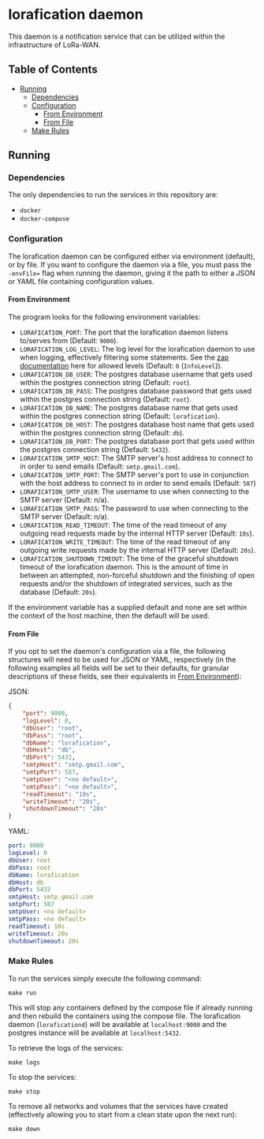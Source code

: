 # lorafication daemon

This daemon is a notification service that can be utilized within the infrastructure of LoRa-WAN.

## Table of Contents

- [Running](#running)
    - [Dependencies](#dependencies)
    - [Configuration](#environment-variables)
        - [From Environment](#from-environment)
        - [From File](#from-environment)
    - [Make Rules](#make-rules)

## Running

### Dependencies

The only dependencies to run the services in this repository are:

- `docker`
- `docker-compose`

### Configuration

The lorafication daemon can be configured either via environment (default), or by file. If you want to configure the
daemon via a file, you must pass the `-envFile=` flag when running the daemon, giving it the path to either a JSON or
YAML file containing configuration values.

#### From Environment

The program looks for the following environment variables:

- `LORAFICATION_PORT`: The port that the lorafication daemon listens to/serves from (Default: `9000`).
- `LORAFICATION_LOG_LEVEL`: The log level for the lorafication daemon to use when logging, effectively filtering some
statements. See the [zap documentation](https://godoc.org/go.uber.org/zap/zapcore#Level) here for allowed levels
(Default: `0` (`InfoLevel`)).
- `LORAFICATION_DB_USER`: The postgres database username that gets used within the postgres connection string (Default:
`root`).
- `LORAFICATION_DB_PASS`: The postgres database password that gets used within the postgres connection string (Default:
`root`).
- `LORAFICATION_DB_NAME`: The postgres database name that gets used within the postgres connection string (Default:
`lorafication`).
- `LORAFICATION_DB_HOST`: The postgres database host name that gets used within the postgres connection string (Default:
`db`).
- `LORAFICATION_DB_PORT`: The postgres database port that gets used within the postgres connection string (Default:
`5432`).
- `LORAFICATION_SMTP_HOST`: The SMTP server's host address to connect to in order to send emails
(Default: `smtp.gmail.com`).
- `LORAFICATION_SMTP_PORT`: The SMTP server's port to use in conjunction with the host address to connect to in order to
send emails (Default: `587`)
- `LORAFICATION_SMTP_USER`: The username to use when connecting to the SMTP server (Default: n/a).
- `LORAFICATION_SMTP_PASS`: The password to use when connecting to the SMTP server (Default: n/a).
- `LORAFICATION_READ_TIMEOUT`: The time of the read timeout of any outgoing read requests made by the internal HTTP
server (Default: `10s`).
- `LORAFICATION_WRITE_TIMEOUT`: The time of the read timeout of any outgoing write requests made by the internal HTTP
server (Default: `20s`).
- `LORAFICATION_SHUTDOWN_TIMEOUT`: The time of the graceful shutdown timeout of the lorafication daemon. This is the
amount of time in between an attempted, non-forceful shutdown and the finishing of open requests and/or the shutdown of
integrated services, such as the database (Default: `20s`).

If the environment variable has a supplied default and none are set within the context of the host machine, then the
default will be used.

#### From File

If you opt to set the daemon's configuration via a file, the following structures will need to be used for JSON or YAML,
respectively (in the following examples all fields will be set to their defaults, for granular descriptions of these
fields, see their equivalents in [From Environment](#from-environment)):

JSON:
```json
{
    "port": 9000,
    "logLevel": 0,
    "dbUser": "root",
    "dbPass": "root",
    "dbName": "lorafication",
    "dbHost": "db",
    "dbPort": 5432,
    "smtpHost": "smtp.gmail.com",
    "smtpPort": 587,
    "smtpUser": "<no default>",
    "smtpPass": "<no default>",
    "readTimeout": "10s",
    "writeTimeout": "20s",
    "shutdownTimeout": "20s"
}
```

YAML:
```yaml
port: 9000
logLevel: 0
dbUser: root
dbPass: root
dbName: lorafication
dbHost: db
dbPort: 5432
smtpHost: smtp.gmail.com
smtpPort: 587
smtpUser: <no default>
smtpPass: <no default>
readTimeout: 10s
writeTimeout: 20s
shutdownTimeout: 20s
```

### Make Rules

To run the services simply execute the following command:

```shell
make run
```

This will stop any containers defined by the compose file if already running and then rebuild the containers using the
compose file. The lorafication daemon (`loraficationd`) will be available at `localhost:9000` and the postgres instance
will be available at `localhost:5432`.

To retrieve the logs of the services:

```shell
make logs
```

To stop the services:

```shell
make stop
```

To remove all networks and volumes that the services have created (effectively allowing you to start from a clean state
upon the next run):

```shell
make down
```
